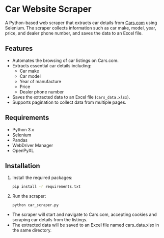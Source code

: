 # Car Website Scraper

A Python-based web scraper that extracts car details from [Cars.com](https://www.cars.com/) using Selenium. The scraper collects information such as car make, model, year, price, and dealer phone number, and saves the data to an Excel file.

## Features

- Automates the browsing of car listings on Cars.com.
- Extracts essential car details including:
  - Car make
  - Car model
  - Year of manufacture
  - Price
  - Dealer phone number
- Saves the extracted data to an Excel file (`cars_data.xlsx`).
- Supports pagination to collect data from multiple pages.

## Requirements

- Python 3.x
- Selenium
- Pandas
- WebDriver Manager
- OpenPyXL

## Installation

1. Install the required packages:

   ```bash
   pip install -r requirements.txt
   ```
   
1. Run the scraper:

   ```bash
   python car_scraper.py
   ```
- The scraper will start and navigate to Cars.com, accepting cookies and scraping car details from the listings.
- The extracted data will be saved to an Excel file named cars_data.xlsx in the same directory.